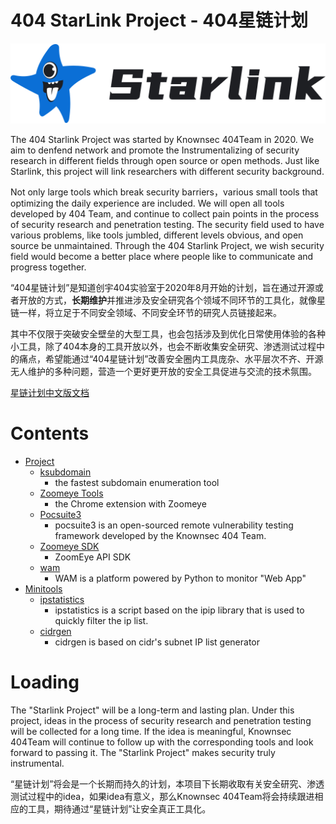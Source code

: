 # 404 StarLink Project - 404星链计划

![](./logo.png)

The  404 Starlink Project was started by Knownsec 404Team in 2020. We aim to denfend network and promote the  Instrumentalizing  of security research in different fields through open source or open methods. Just like Starlink, this project will link researchers with different security background.

Not only large tools which break security barriers，various small tools that optimizing the daily experience are included. We will open all tools developed by 404 Team, and continue to collect pain points in the process of security research and penetration testing.  The security field used to have various problems, like   tools jumbled, different levels obvious, and open source be unmaintained. Through the 404 Starlink Project, we wish security field would become a better place where people like to communicate and progress together.



“404星链计划”是知道创宇404实验室于2020年8月开始的计划，旨在通过开源或者开放的方式，**长期维护**并推进涉及安全研究各个领域不同环节的工具化，就像星链一样，将立足于不同安全领域、不同安全环节的研究人员链接起来。

其中不仅限于突破安全壁垒的大型工具，也会包括涉及到优化日常使用体验的各种小工具，除了404本身的工具开放以外，也会不断收集安全研究、渗透测试过程中的痛点，希望能通过“404星链计划”改善安全圈内工具庞杂、水平层次不齐、开源无人维护的多种问题，营造一个更好更开放的安全工具促进与交流的技术氛围。

[星链计划中文版文档](./README_zh.md)



# Contents

* [Project](#project)
  *	[ksubdomain](https://github.com/knownsec/404StarLink-Project/blob/master/TOOLS_README.md#ksubdomain) 
    *	the fastest subdomain enumeration tool
  *	[Zoomeye Tools](https://github.com/knownsec/404StarLink-Project/blob/master/TOOLS_README.md#zoomeye-tools)
    * the Chrome extension with Zoomeye
  *	[Pocsuite3](https://github.com/knownsec/404StarLink-Project/blob/master/TOOLS_README.md#pocsuite3)
    * pocsuite3 is an open-sourced remote vulnerability testing framework developed by the Knownsec 404 Team.
  *	[Zoomeye SDK](https://github.com/knownsec/404StarLink-Project/blob/master/TOOLS_README.md#zoomeye-sdk)
    * ZoomEye API SDK
  *	[wam](https://github.com/knownsec/404StarLink-Project/blob/master/TOOLS_README.md#wam)
    * WAM is a platform powered by Python to monitor "Web App"
* [Minitools](#minitools)
  * [ipstatistics](https://github.com/knownsec/404StarLink-Project/blob/master/TOOLS_README.md#ipstatistics)
    * ipstatistics is a script based on the ipip library that is used to quickly filter the ip list.
  * [cidrgen](https://github.com/knownsec/404StarLink-Project/blob/master/TOOLS_README.md#cidrgen)
    * cidrgen is based on cidr's subnet IP list generator



# Loading

The "Starlink Project" will be a long-term and lasting plan. Under this project, ideas in the process of security research and penetration testing will be collected for a long time. If the idea is meaningful, Knownsec 404Team will continue to follow up with the corresponding tools and look forward to passing it. The "Starlink Project" makes security truly instrumental.



“星链计划”将会是一个长期而持久的计划，本项目下长期收取有关安全研究、渗透测试过程中的idea，如果idea有意义，那么Knownsec 404Team将会持续跟进相应的工具，期待通过“星链计划”让安全真正工具化。